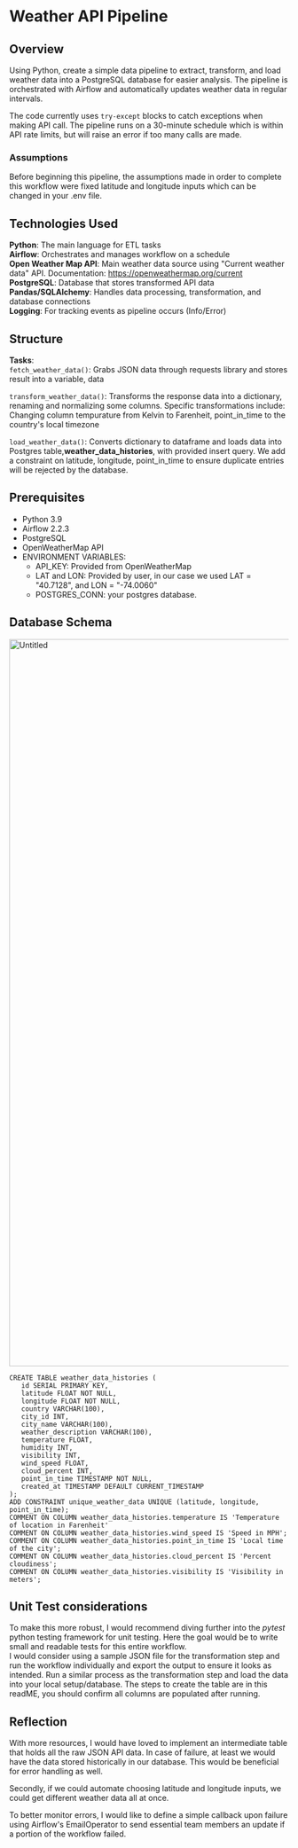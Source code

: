 # Weather API Pipeline

## Overview

Using Python, create a simple data pipeline to extract, transform, and load weather data into a PostgreSQL database for easier analysis. The pipeline is orchestrated with Airflow and automatically updates weather data in regular intervals.

The code currently uses ```try-except``` blocks to catch exceptions when making API call. The pipeline runs on a 30-minute schedule which is within API rate limits, but will raise an error if too many calls are made.

### Assumptions

Before beginning this pipeline, the assumptions made in order to complete this workflow were fixed latitude and longitude inputs which can be changed in your .env file.

## Technologies Used

**Python**: The main language for ETL tasks\
**Airflow**: Orchestrates and manages workflow on a schedule\
**Open Weather Map API**: Main weather data source using "Current weather data" API. Documentation: https://openweathermap.org/current \
**PostgreSQL**: Database that stores transformed API data\
**Pandas/SQLAlchemy**: Handles data processing, transformation, and database connections\
**Logging**: For tracking events as pipeline occurs (Info/Error)

## Structure

**Tasks**: \
```fetch_weather_data()```: Grabs JSON data through requests library and stores result into a variable, data

```transform_weather_data()```: Transforms the response data into a dictionary, renaming and normalizing some columns. Specific transformations include: Changing column tempurature from Kelvin to Farenheit, point_in_time to the country's local timezone

```load_weather_data()```: Converts dictionary to dataframe and loads data into Postgres table,**weather_data_histories**,  with provided insert query. We add a constraint on latitude, longitude, point_in_time to ensure duplicate entries will be rejected by the database.

## Prerequisites
* Python 3.9
* Airflow 2.2.3
* PostgreSQL
* OpenWeatherMap API
* ENVIRONMENT VARIABLES:
  - API_KEY: Provided from OpenWeatherMap
  - LAT and LON: Provided by user, in our case we used LAT = "40.7128", and LON = "-74.0060"
  - POSTGRES_CONN: your postgres database.

## Database Schema
 <img width="1312" alt="Untitled" src="https://github.com/user-attachments/assets/3e223a64-0fcc-44e6-8bb8-2f772fb78f84">

 ```
 CREATE TABLE weather_data_histories (
    id SERIAL PRIMARY KEY,
    latitude FLOAT NOT NULL,
    longitude FLOAT NOT NULL,
    country VARCHAR(100),
    city_id INT,
    city_name VARCHAR(100),
    weather_description VARCHAR(100),
    temperature FLOAT,
    humidity INT,
    visibility INT,
    wind_speed FLOAT,
    cloud_percent INT,
    point_in_time TIMESTAMP NOT NULL,
    created_at TIMESTAMP DEFAULT CURRENT_TIMESTAMP
);
ADD CONSTRAINT unique_weather_data UNIQUE (latitude, longitude, point_in_time);
COMMENT ON COLUMN weather_data_histories.temperature IS 'Temperature of location in Farenheit'
COMMENT ON COLUMN weather_data_histories.wind_speed IS 'Speed in MPH';
COMMENT ON COLUMN weather_data_histories.point_in_time IS 'Local time of the city';
COMMENT ON COLUMN weather_data_histories.cloud_percent IS 'Percent cloudiness';
COMMENT ON COLUMN weather_data_histories.visibility IS 'Visibility in meters';
 ```

## Unit Test considerations

To make this more robust, I would recommend diving further into the *pytest* python testing framework for unit testing. Here the goal would be to write small and readable tests for this entire workflow. \
I would consider using a sample JSON file for the transformation step and run the workflow individually and export the output to ensure it looks as intended. Run a similar process as the transformation step and load the data into your local setup/database. The steps to create the table are in this readME, you should confirm all columns are populated after running.



## Reflection

With more resources, I would have loved to implement an intermediate table that holds all the raw JSON API data. In case of failure, at least we would have the data stored historically in our database. This would be beneficial for error handling as well.

Secondly, if we could automate choosing latitude and longitude inputs, we could get different weather data all at once.

To better monitor errors, I would like to define a simple callback upon failure using Airflow's EmailOperator to send essential team members an update if a portion of the workflow failed.
